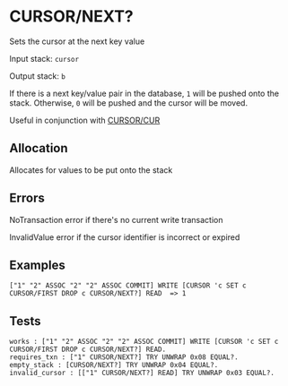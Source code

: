 # CURSOR/NEXT?

Sets the cursor at the next key value

Input stack: `cursor`

Output stack: `b`

If there is a next key/value pair in the database, `1` will be pushed onto the stack.
Otherwise, `0` will be pushed and the cursor will be moved.

Useful in conjunction with [CURSOR/CUR](CUR.md)

## Allocation

Allocates for values to be put onto the stack

## Errors

NoTransaction error if there's no current write transaction

InvalidValue error if the cursor identifier is incorrect or expired

## Examples

```
["1" "2" ASSOC "2" "2" ASSOC COMMIT] WRITE [CURSOR 'c SET c CURSOR/FIRST DROP c CURSOR/NEXT?] READ  => 1
```

## Tests

```test
works : ["1" "2" ASSOC "2" "2" ASSOC COMMIT] WRITE [CURSOR 'c SET c CURSOR/FIRST DROP c CURSOR/NEXT?] READ.
requires_txn : ["1" CURSOR/NEXT?] TRY UNWRAP 0x08 EQUAL?.
empty_stack : [CURSOR/NEXT?] TRY UNWRAP 0x04 EQUAL?.
invalid_cursor : [["1" CURSOR/NEXT?] READ] TRY UNWRAP 0x03 EQUAL?.
```
